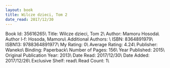 ```yaml
---
layout: book
title: Wilcze dzieci, Tom 2
date_read: 2017/12/30
---
```


Book Id: 35616265\ 
Title: Wilcze dzieci, Tom 2\ 
Author: Mamoru Hosoda\ 
Author l-f: Hosoda, Mamoru\ 
Additional Authors: \ 
ISBN: 8364891979\ 
ISBN13: 9788364891977\ 
My Rating: 0\ 
Average Rating: 4.24\ 
Publisher: Waneko\ 
Binding: Paperback\ 
Number of Pages: 156\ 
Year Published: 2015\ 
Original Publication Year: 2013\ 
Date Read: 2017/12/30\ 
Date Added: 2017/12/26\ 
Exclusive Shelf: read\ 
Read Count: 1\ 


